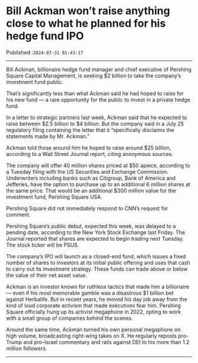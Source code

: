 # Bill Ackman won’t raise anything close to what he planned for his hedge fund IPO

Published :`2024-07-31 01:43:17`

---

Bill Ackman, billionaire hedge fund manager and chief executive of Pershing Square Capital Management, is seeking $2 billion to take the company’s investment fund public.

That’s significantly less than what Ackman said he had hoped to raise for his new fund — a rare opportunity for the public to invest in a private hedge fund.

In a letter to strategic partners last week, Ackman said that he expected to raise between $2.5 billion to $4 billion. But the company said in a July 25 regulatory filing containing the letter that it “specifically disclaims the statements made by Mr. Ackman.”

Ackman told those around him he hoped to raise around $25 billion, according to a Wall Street Journal report, citing anonymous sources.

The company will offer 40 million shares priced at $50 apiece, according to a Tuesday filing with the US Securities and Exchange Commission. Underwriters including banks such as Citigroup, Bank of America and Jefferies, have the option to purchase up to an additional 6 million shares at the same price. That would be an additional $300 million value for the investment fund, Pershing Square USA.

Pershing Square did not immediately respond to CNN’s request for comment.

Pershing Square’s public debut, expected this week, was delayed to a pending date, according to the New York Stock Exchange last Friday. The Journal reported that shares are expected to begin trading next Tuesday. The stock ticker will be PSUS.

The company’s IPO will launch as a closed-end fund, which issues a fixed number of shares to investors at its initial public offering and uses that cash to carry out its investment strategy. These funds can trade above or below the value of their net asset value.

Ackman is an investor known for ruthless tactics that made him a billionaire — even if his most memorable gamble was a disastrous $1 billion bet against Herbalife. But in recent years, he moved his day job away from the kind of loud corporate activism that made executives fear him. Pershing Square officially hung up its activist megaphone in 2022, opting to work with a small group of companies behind the scenes.

Around the same time, Ackman turned his own personal megaphone on high volume, broadcasting right-wing takes on X. He regularly reposts pro-Trump and pro-Israel commentary and rails against DEI to his more than 1.2 million followers.

---

